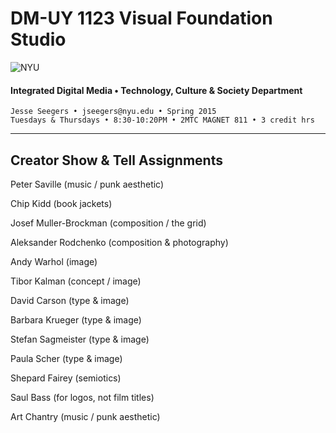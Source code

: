 # DM-UY 1123 Visual Foundation Studio

![NYU](http://ws2.polishedsolid.com/de/nyu_soe_logo.png)
#### Integrated Digital Media • Technology, Culture & Society Department

    Jesse Seegers • jseegers@nyu.edu • Spring 2015 
    Tuesdays & Thursdays • 8:30-10:20PM • 2MTC MAGNET 811 • 3 credit hrs

---

## Creator Show & Tell Assignments

Peter Saville (music / punk aesthetic)

Chip Kidd (book jackets)

Josef Muller-Brockman (composition / the grid)

Aleksander Rodchenko (composition & photography)

Andy Warhol (image)

Tibor Kalman (concept / image)

David Carson (type & image)

Barbara Krueger (type & image)

Stefan Sagmeister (type & image)

Paula Scher (type & image)

Shepard Fairey (semiotics)

Saul Bass (for logos, not film titles)

Art Chantry (music / punk aesthetic)
